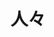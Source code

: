 ---
layout: profiles
permalink: /ja/people/
title: 人々
lang: ja
description: 
nav: true
nav_order: 5
profiles:
  - align: right
    image: AlexanderAdamLaurence.JPG
    image_circular: false
    name: アレクサンダー・アダム・ローレンス
    more_info: >
      <p>ローレンス家アーカイブの創設者</p>
      <p>1992年生まれ</p>
    content: |
      <h2>アレクサンダー・アダム・ローレンス</h2>
      <p>アレクサンダーは、チェットリ・バッタライ・カーストのネパール系両親のもとに生まれ、青春時代の大部分をイギリスのロンドンで過ごし、そこを故郷と呼んでいました。1996年の両親の離婚後、アレックスは母親のリアと弟のアヴィと一緒に子供時代を過ごしました。アレックスはエディンバラ大学で神経科学の修士号を取得し、オックスフォード大学ではチェザール・イオネスク博士の指導の下で機械学習を学びました。</p>
      <p>アレックスは2019年、27歳の時に日立製作所からの内定を受けて日本に移住し、2023年に31歳でりの・ローレンスと結婚しました。</p>
  - align: left
    image: RinoLaurence.JPG
    image_circular: false
    name: りの・ローレンス
    more_info: >
      <p>ローレンス家アーカイブの共同創設者</p>
      <p>1996年生まれ</p>
    content: |
      <h2>りの・ローレンス</h2>
      <p>りのは名古屋で日本人の母親と在日韓国人の父親のもとに生まれました。父親の他界後、母親の貴子と兄の寛紀と共に岡崎に移り住み、そこで義父の正信、義妹、そして異父兄弟の健斗を含む新しい家族を築きました。</p>
      <p>高等教育を追求し、りのは薬学と看護学を学び、最終的に看護学位を取得しました。信州大学医学部附属病院で正看護師としてキャリアをスタートし、長野県松本市で3年間勤務しました。2022年に名古屋に戻り、翌年27歳でアレクサンダー・ローレンスと結婚しました。</p>
--- 